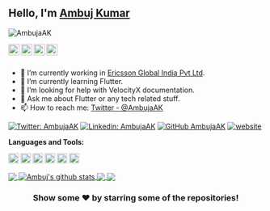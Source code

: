 ## Hello, I'm [Ambuj Kumar](http://itsambuja.me)

<p align="left"> <img src="https://komarev.com/ghpvc/?username=AmbujaAK&label=Views&color=blue&style=plastic" alt="AmbujaAK" /> </p>

<a href="https://twitter.com/AmbujaAK">
  <img align="left" alt="Ambuj's Twitter" width="22px" src="https://cdn.jsdelivr.net/npm/simple-icons@v3/icons/twitter.svg" />
</a>
<a href="https://www.linkedin.com/in/ambuj-kumar-83a5a7135">
  <img align="left" alt="Ambuj's Linkdein" width="22px" src="https://cdn.jsdelivr.net/npm/simple-icons@v3/icons/linkedin.svg" />
</a>
<a href="https://github.com/AmbujaAK">
  <img align="left" alt="Ambuj's Github" width="22px" src="https://cdn.jsdelivr.net/npm/simple-icons@v3/icons/github.svg" />
</a>
<a href="https://instagram.com/itsambuja/">
  <img align="left" alt="Ambuj's Instagram" width="22px" src="https://cdn.jsdelivr.net/npm/simple-icons@v3/icons/instagram.svg" />
</a>
<br/>
<br/>



- 🔭 I’m currently working in [Ericsson Global India Pvt Ltd](https://www.ericsson.com).
- 🌱 I’m currently learning Flutter.
- 🤔 I’m looking for help with VelocityX documentation.
- 💬 Ask me about Flutter or any tech related stuff.
- 📫 How to reach me: [Twitter - @AmbujaAK](https://www.linkedin.com/in/ambuj-kumar-83a5a7135)

[![Twitter: AmbujaAK](https://img.shields.io/twitter/follow/AmbujaAK?style=social)](https://twitter.com/AmbujaAK)
[![Linkedin: AmbujaAK](https://img.shields.io/badge/-AmbujaAK-blue?style=flat-square&logo=Linkedin&logoColor=white&link=https://www.linkedin.com/in/ambuj-kumar-83a5a7135/)](https://www.linkedin.com/in/ambuj-kumar-83a5a7135/)
[![GitHub AmbujaAK](https://img.shields.io/github/followers/AmbujaAK?label=follow&style=social)](https://github.com/AmbujaAK)
[![website](https://img.shields.io/badge/PortfolioWebsite-itsambuja.me-2648ff?style=flat-square&logo=google-chrome)](http://itsambuja.me/)


**Languages and Tools:**  

<code><img height="20" src="https://user-images.githubusercontent.com/22987600/88450395-3c333480-ce6c-11ea-8703-c7e75af43734.png"></code>
<code><img height="20" src="https://user-images.githubusercontent.com/22987600/88450411-5836d600-ce6c-11ea-93b1-ae5167ed1949.png"></code>
<code><img height="20" src="https://user-images.githubusercontent.com/22987600/88457875-753cca80-cea7-11ea-8882-87ca48b96898.png"></code>
<code><img height="20" src="https://user-images.githubusercontent.com/22987600/88457883-7837bb00-cea7-11ea-808d-9e85ebe6aa14.png"></code>
<code><img height="20" src="https://user-images.githubusercontent.com/22987600/88457886-7a9a1500-cea7-11ea-8174-f5078cf7d029.png"></code>
<code><img height="20" src="https://user-images.githubusercontent.com/22987600/88457888-7d950580-cea7-11ea-98e5-216a1ff41359.png"></code>

<a href="https://github.com/AmbujaAK">
  <img align="center" src="https://github-readme-stats.vercel.app/api/top-langs/?username=AmbujaAK&theme=dark&hide_langs_below=1" />
</a>
<a href="https://github.com/AmbujaAK">
 <img align="center" src="https://github-readme-stats.vercel.app/api?username=AmbujaAK&show_icons=true&theme=dracula&line_height=27" alt="Ambuj's github stats"/>
</a>
<a href="https://github.com/AmbujaAK/MERN-Course-Bootcamp">
  <img align="center" src="https://github-readme-stats.vercel.app/api/pin/?username=AmbujaAK&repo=MERN-Course-Bootcamp&theme=dark" />
</a>
<a href="https://github.com/AmbujaAK/Student-Management-System">
  <img align="center" src="https://github-readme-stats.vercel.app/api/pin/?username=AmbujaAK&repo=Student-Management-System&theme=dark" />
</a>

<div align="center">

### Show some ❤️ by starring some of the repositories!

</div>